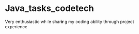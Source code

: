 # Java_tasks_codetech
Very enthusiastic while sharing my coding ability through project experience 
